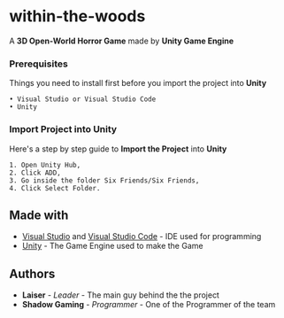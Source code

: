 # within-the-woods

A **3D Open-World Horror Game** made by **Unity Game Engine**

### Prerequisites

Things you need to install first before you import the project into **Unity**

```
• Visual Studio or Visual Studio Code
• Unity
```

### Import Project into Unity

Here's a step by step guide to **Import the Project** into **Unity**

```
1. Open Unity Hub,
2. Click ADD,
3. Go inside the folder Six Friends/Six Friends,
4. Click Select Folder.
```

## Made with

* [Visual Studio](https://visualstudio.microsoft.com/) and [Visual Studio Code](https://code.visualstudio.com/) - IDE used for programming
* [Unity](https://unity.com/) - The Game Engine used to make the Game

## Authors

* **Laiser** - *Leader* - The main guy behind the the project
* **Shadow Gaming** - *Programmer* - One of the Programmer of the team

